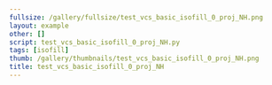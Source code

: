 ```yaml
---
fullsize: /gallery/fullsize/test_vcs_basic_isofill_0_proj_NH.png
layout: example
other: []
script: test_vcs_basic_isofill_0_proj_NH.py
tags: [isofill]
thumb: /gallery/thumbnails/test_vcs_basic_isofill_0_proj_NH.png
title: test_vcs_basic_isofill_0_proj_NH
---
```

